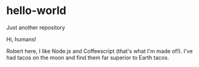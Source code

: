 # hello-world
Just another repository

Hi, humans!

Robert here, I like Node.js and Coffeescript (that's what I'm made of!).
I've had tacos on the moon and find them far superior to Earth tacos.
